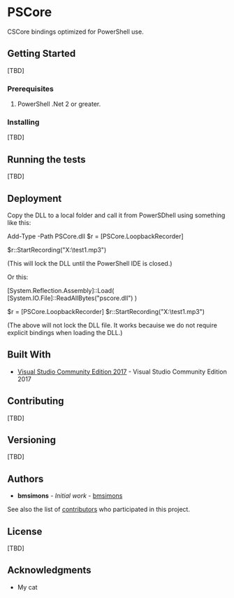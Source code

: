 # PSCore
CSCore bindings optimized for PowerShell use.

## Getting Started

[TBD]

### Prerequisites

1. PowerShell .Net 2 or greater.

### Installing

[TBD]

## Running the tests

[TBD]

## Deployment

Copy the DLL to a local folder and call it from PowerSDhell using something like this:

Add-Type -Path PSCore.dll
$r = [PSCore.LoopbackRecorder]

$r::StartRecording("X:\test1.mp3")

(This will lock the DLL until the PowerShell IDE is closed.)

Or this:

[System.Reflection.Assembly]::Load( [System.IO.File]::ReadAllBytes("pscore.dll") )

$r = [PSCore.LoopbackRecorder]
$r::StartRecording("X:\test1.mp3")

(The above will not lock the DLL file. It works becauise we do not require explicit bindings when loading the DLL.)

## Built With

* [Visual Studio Community Edition 2017](https://www.visualstudio.com/downloads/) - Visual Studio Community Edition 2017

## Contributing

[TBD]

## Versioning

[TBD]

## Authors

* **bmsimons** - *Initial work* - [bmsimons](https://github.com/bmsimons)

See also the list of [contributors](https://github.com/your/project/contributors) who participated in this project.

## License

[TBD]

## Acknowledgments

* My cat
